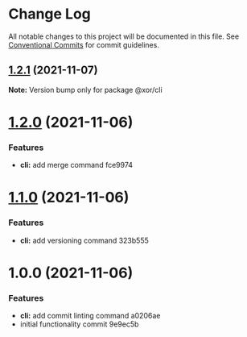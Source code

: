 # Change Log

All notable changes to this project will be documented in this file.
See [Conventional Commits](https://conventionalcommits.org) for commit guidelines.

## [1.2.1](/compare/@xor/cli@1.2.0...@xor/cli@1.2.1) (2021-11-07)

**Note:** Version bump only for package @xor/cli





# [1.2.0](/compare/@xor/cli@1.1.0...@xor/cli@1.2.0) (2021-11-06)


### Features

* **cli:** add merge command fce9974





# [1.1.0](/compare/@xor/cli@1.0.0...@xor/cli@1.1.0) (2021-11-06)


### Features

* **cli:** add versioning command 323b555





# 1.0.0 (2021-11-06)


### Features

* **cli:** add commit linting command a0206ae
* initial functionality commit 9e9ec5b

